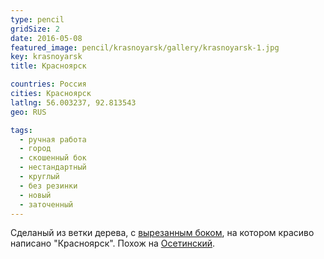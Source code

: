 ```yaml
---
type: pencil
gridSize: 2
date: 2016-05-08
featured_image: pencil/krasnoyarsk/gallery/krasnoyarsk-1.jpg
key: krasnoyarsk
title: Красноярск

countries: Россия
cities: Красноярск
latlng: 56.003237, 92.813543
geo: RUS

tags:
  - ручная работа
  - город
  - скошенный бок
  - нестандартный
  - круглый
  - без резинки
  - новый
  - заточенный
---
```


Сделаный из ветки дерева, с [вырезанным боком](?tag=скошенный%20бок), на котором красиво написано "Красноярск". Похож на [Осетинский](?display=osetia).
